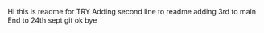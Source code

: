 Hi this is readme for TRY 
Adding second line to readme
adding 3rd to main
End to 24th sept git
ok bye
